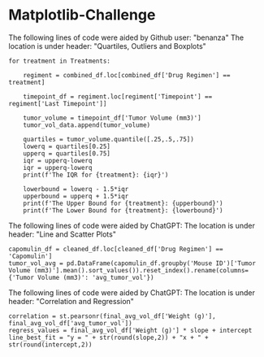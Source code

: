 # Matplotlib-Challenge

The following lines of code were aided by Github user: "benanza"
The location is under header: "Quartiles, Outliers and Boxplots"

    for treatment in Treatments:
    
        regiment = combined_df.loc[combined_df['Drug Regimen'] == treatment]

        timepoint_df = regiment.loc[regiment['Timepoint'] == regiment['Last Timepoint']]

        tumor_volume = timepoint_df['Tumor Volume (mm3)']
        tumor_vol_data.append(tumor_volume)   
    
        quartiles = tumor_volume.quantile([.25,.5,.75])
        lowerq = quartiles[0.25]
        upperq = quartiles[0.75]
        iqr = upperq-lowerq
        iqr = upperq-lowerq
        print(f'The IQR for {treatment}: {iqr}')

        lowerbound = lowerq - 1.5*iqr
        upperbound = upperq + 1.5*iqr
        print(f'The Upper Bound for {treatment}: {upperbound}')
        print(f'The Lower Bound for {treatment}: {lowerbound}')
    
The following lines of code were aided by ChatGPT:
The location is under header: "Line and Scatter Plots"
    
    capomulin_df = cleaned_df.loc[cleaned_df['Drug Regimen'] == 'Capomulin']
    tumor_vol_avg = pd.DataFrame(capomulin_df.groupby('Mouse ID')['Tumor Volume (mm3)'].mean().sort_values()).reset_index().rename(columns={'Tumor Volume (mm3)': 'avg_tumor_vol'})

The following lines of code were aided by ChatGPT:
The location is under header: "Correlation and Regression"

    correlation = st.pearsonr(final_avg_vol_df['Weight (g)'], final_avg_vol_df['avg_tumor_vol'])
    regress_values = final_avg_vol_df['Weight (g)'] * slope + intercept
    line_best_fit = "y = " + str(round(slope,2)) + "x + " + str(round(intercept,2))

